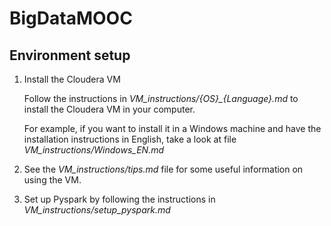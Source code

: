 # BigDataMOOC

## Environment setup

1. Install the Cloudera VM

    Follow the instructions in _VM\_instructions/{OS}\_{Language}.md_ to install the Cloudera VM in your computer.
    
    For example, if you want to install it in a Windows machine and have the installation instructions in English, take a look at file _VM\_instructions/Windows\_EN.md_

2. See the _VM\_instructions/tips.md_ file for some useful information on using the VM.

3. Set up Pyspark by following the instructions in _VM\_instructions/setup\_pyspark.md_

